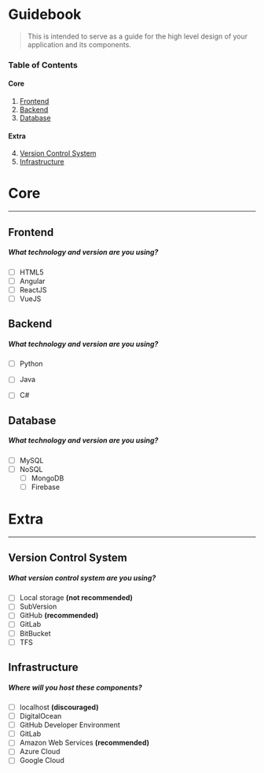 # Guidebook

> This is intended to serve as a guide for the high level design of your application and its components.

### Table of Contents  

#### Core
1. [Frontend](#frontend)
2. [Backend](#backend)
3. [Database](#database)  

#### Extra
4. [Version Control System](#version-control-system)
5. [Infrastructure](#infrastructure)

# Core

---  

## Frontend

##### What technology and version are you using?
- [ ] HTML5
- [ ] Angular
- [ ] ReactJS
- [ ] VueJS

## Backend

##### What technology and version are you using?
- [ ] Python
- [ ] Java
- [ ] C#


## Database

##### What technology and version are you using?
- [ ] MySQL
- [ ] NoSQL
    - [ ] MongoDB
    - [ ] Firebase
    
# Extra

---  

## Version Control System

##### What version control system are you using?
- [ ] Local storage **(not recommended)**
- [ ] SubVersion
- [ ] GitHub **(recommended)**
- [ ] GitLab
- [ ] BitBucket
- [ ] TFS

## Infrastructure

##### Where will you host these components?
- [ ] localhost **(discouraged)**
- [ ] DigitalOcean
- [ ] GitHub Developer Environment
- [ ] GitLab
- [ ] Amazon Web Services **(recommended)**
- [ ] Azure Cloud
- [ ] Google Cloud
